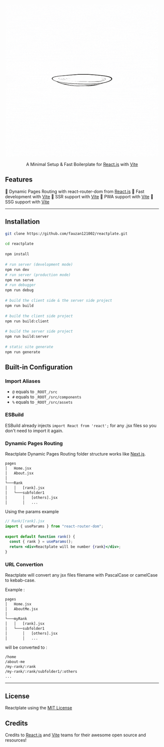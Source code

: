 <p align="center">
    <img src="/src/assets/img/Reactplate.gif"></img>
</p>

<p align="center">
    A Minimal Setup & Fast Boilerplate for <a href="https://reactjs.org/">React.js</a> with <a href="https://vitejs.dev/">Vite</a>
</p>

## Features

🚀 Dynamic Pages Routing with react-router-dom from <a href="https://reactjs.org/">React.js</a>
🚀 Fast development with <a href="https://vitejs.dev/">Vite</a>
🚀 SSR support with <a href="https://vitejs.dev/">Vite</a>
🚀 PWA support with <a href="https://vitejs.dev/">Vite</a>
🚀 SSG support with <a href="https://vitejs.dev/">Vite</a>

---

## Installation

```bash
git clone https://github.com/fauzan121002/reactplate.git

cd reactplate

npm install

# run server (development mode)
npm run dev
# run server (production mode)
npm run serve
# run debugger
npm run debug

# build the client side & the server side project
npm run build

# build the client side project
npm run build:client

# build the server side project
npm run build:server

# static site generate
npm run generate
```

## Built-in Configuration

### Import Aliases

- `@` equals to `_ROOT_/src`
- `#` equals to `_ROOT_/src/components`
- `%` equals to `_ROOT_/src/assets`

### ESBuild

ESBuild already injects `import React from 'react';` for any .jsx files so you don't need to import it again.

### Dynamic Pages Routing

Reactplate Dynamic Pages Routing folder structure works like [Next.js](https://nextjs.org/docs/routing/introduction).

```
pages
│   Home.jsx
│   About.jsx
│
└───Rank
│   │   [rank].jsx
│   └───subfolder1
│       │   [others].jsx
│       │   ...
```

Using the params example

```jsx
// Rank/[rank].jsx
import { useParams } from "react-router-dom";

export default function rank() {
  const { rank } = useParams();
  return <div>Reactplate will be number {rank}</div>;
}
```

### URL Convertion

Reactplate will convert any jsx files filename with PascalCase or camelCase to kebab-case.

Example :

```
pages
│   Home.jsx
│   AboutMe.jsx
│
└───myRank
│   │   [rank].jsx
│   └───subfolder1
│       │   [others].jsx
│       │   ...
```

will be converted to :

```
/home
/about-me
/my-rank/:rank
/my-rank/:rank/subfolder1/:others
...
```

---

## License

Reactplate using the [MIT License](./LICENSE)

## Credits

Credits to <a href="https://reactjs.org/">React.js</a> and <a href="https://vitejs.dev/">Vite</a> teams for their awesome open source and resources!
